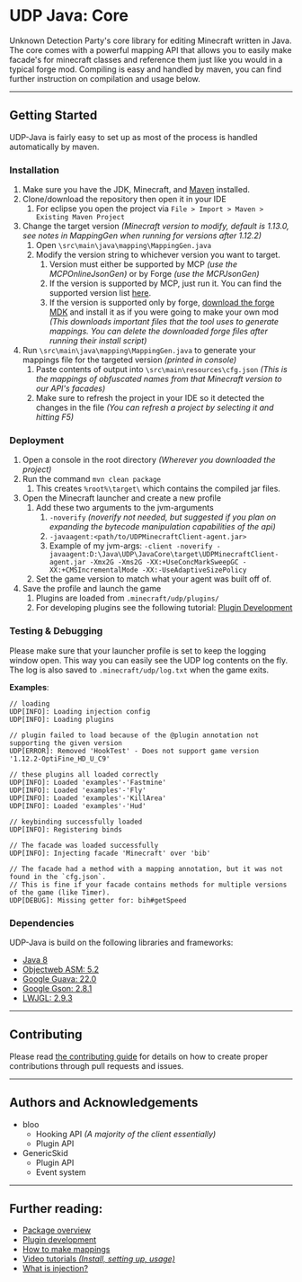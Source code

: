 # UDP Java: Core

Unknown Detection Party's core library for editing Minecraft written in Java. The core comes with a powerful mapping API that allows you to easily make facade's for minecraft classes and reference them just like you would in a typical forge mod. Compiling is easy and handled by maven, you can find further instruction on compilation and usage below.

***

## Getting Started

UDP-Java is fairly easy to set up as most of the process is handled automatically by maven.

### Installation

1. Make sure you have the JDK, Minecraft, and [Maven](https://maven.apache.org/install.html) installed.
2. Clone/download the repository then open it in your IDE
    1. For eclipse you open the project via `File > Import > Maven > Existing Maven Project`
3. Change the target version *(Minecraft version to modify, default is 1.13.0, see notes in MappingGen when running for versions after 1.12.2)*
    1. Open `\src\main\java\mapping\MappingGen.java`
    2. Modify the version string to whichever version you want to target.
        1. Version must either be supported by MCP *(use the MCPOnlineJsonGen)* or by Forge *(use the MCPJsonGen)*
        2. If the version is supported by MCP, just run it. You can find the supported version list [here](http://export.mcpbot.bspk.rs/versions.json).
        3. If the version is supported only by forge, [download the forge MDK](https://files.minecraftforge.net/) and install it as if you were going to make your own mod *(This downloads important files that the tool uses to generate mappings. You can delete the downloaded forge files after running their install script)*
4. Run `\src\main\java\mapping\MappingGen.java` to generate your mappings file for the targeted version *(printed in console)*
    1. Paste contents of output into `\src\main\resources\cfg.json` *(This is the mappings of obfuscated names from that Minecraft version to our API's facades)*
    2. Make sure to refresh the project in your IDE so it detected the changes in the file *(You can refresh a project by selecting it and hitting F5)*


### Deployment

1. Open a console in the root directory *(Wherever you downloaded the project)*
2. Run the command `mvn clean package`
    1. This creates `%root%\target\` which contains the compiled jar files.
3. Open the Minecraft launcher and create a new profile
	1. Add these two arguments to the jvm-arguments
		1. `-noverify` _(noverify not needed, but suggested if you plan on expanding the bytecode manipulation capabilities of the api)_
		2. `-javaagent:<path/to/UDPMinecraftClient-agent.jar>`
	    3. Example of my jvm-args: `-client -noverify -javaagent:D:\Java\UDP\JavaCore\target\UDPMinecraftClient-agent.jar -Xmx2G -Xms2G -XX:+UseConcMarkSweepGC -XX:+CMSIncrementalMode -XX:-UseAdaptiveSizePolicy`
	2. Set the game version to match what your agent was built off of.
4. Save the profile and launch the game
	1. Plugins are loaded from `.minecraft/udp/plugins/` 
	2. For developing plugins see the following tutorial: [Plugin Development](docs/PluginDev.md)

### Testing & Debugging

Please make sure that your launcher profile is set to keep the logging window open. This way you can easily see the UDP log contents on the fly. The log is also saved to `.minecraft/udp/log.txt` when the game exits.

**Examples**:

```
// loading
UDP[INFO]: Loading injection config
UDP[INFO]: Loading plugins

// plugin failed to load because of the @plugin annotation not supporting the given version
UDP[ERROR]: Removed 'HookTest' - Does not support game version '1.12.2-OptiFine_HD_U_C9'

// these plugins all loaded correctly
UDP[INFO]: Loaded 'examples'-'Fastmine'
UDP[INFO]: Loaded 'examples'-'Fly'
UDP[INFO]: Loaded 'examples'-'KillArea'
UDP[INFO]: Loaded 'examples'-'Hud'

// keybinding successfully loaded
UDP[INFO]: Registering binds

// The facade was loaded successfully
UDP[INFO]: Injecting facade 'Minecraft' over 'bib'

// The facade had a method with a mapping annotation, but it was not found in the `cfg.json`.
// This is fine if your facade contains methods for multiple versions of the game (like Timer).
UDP[DEBUG]: Missing getter for: bih#getSpeed
```

### Dependencies

UDP-Java is build on the following libraries and frameworks:

* [Java 8](http://www.oracle.com/technetwork/java/javase/downloads/jdk8-downloads-2133151.html)
* [Objectweb ASM: 5.2](http://asm.ow2.org/)
* [Google Guava: 22.0](https://github.com/google/guava)
* [Google Gson: 2.8.1](https://github.com/google/gson)
* [LWJGL: 2.9.3](https://www.lwjgl.org/)

***

## Contributing

Please read [the contributing guide](CONTRIBUTING.md) for details on how to create proper contributions through pull requests and issues.

***

## Authors and Acknowledgements

* bloo
    * Hooking API _(A majority of the client essentially)_
    * Plugin API
* GenericSkid
    * Plugin API
    * Event system
	
***

## Further reading:

* [Package overview](docs/Overview.md)
* [Plugin development](docs/PluginDev.md)
* [How to make mappings](docs/Mapping.md)
* [Video tutorials _(Install, setting up, usage)_](https://www.youtube.com/watch?v=QADF418iGCA&index=1&list=PL_fx_nDEdvuBFgRA1SpQK5WnnLFZSwZ5D&t=0s)
* [What is injection?](docs/Injection1.md)
